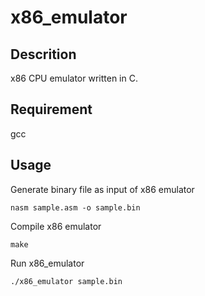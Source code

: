 # x86_emulator

## Descrition
x86 CPU emulator written in C.

## Requirement
gcc

## Usage
Generate binary file as input of x86 emulator
```
nasm sample.asm -o sample.bin
```
Compile x86 emulator
```
make
```
Run x86_emulator
```
./x86_emulator sample.bin
```

